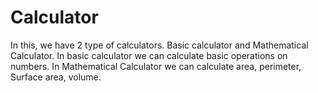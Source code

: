 # Calculator
In this, we have 2 type of calculators. Basic calculator and Mathematical Calculator. In basic calculator we can calculate basic operations on numbers. In Mathematical Calculator we can calculate area, perimeter, Surface area, volume.
